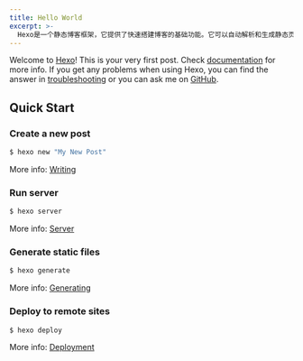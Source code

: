 ```yaml
---
title: Hello World
excerpt: >-
  Hexo是一个静态博客框架，它提供了快速搭建博客的基础功能。它可以自动解析和生成静态页面，包括文章、目录、分类等。同时，Hexo还支持自定义配置，可以根据用户的需求进行个性化定制。此外，Hexo还提供了一键部署到远程站点的功能，方便用户快速发布自己的内容。
---
```

Welcome to [Hexo](https://hexo.io/)! This is your very first post. Check [documentation](https://hexo.io/docs/) for more info. If you get any problems when using Hexo, you can find the answer in [troubleshooting](https://hexo.io/docs/troubleshooting.html) or you can ask me on [GitHub](https://github.com/hexojs/hexo/issues).

## Quick Start

### Create a new post

``` bash
$ hexo new "My New Post"
```

More info: [Writing](https://hexo.io/docs/writing.html)

### Run server

``` bash
$ hexo server
```

More info: [Server](https://hexo.io/docs/server.html)

### Generate static files

``` bash
$ hexo generate
```

More info: [Generating](https://hexo.io/docs/generating.html)

### Deploy to remote sites

``` bash
$ hexo deploy
```

More info: [Deployment](https://hexo.io/docs/one-command-deployment.html)

